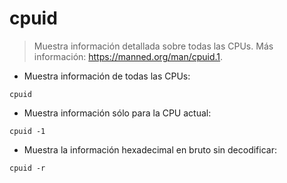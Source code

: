 # cpuid

> Muestra información detallada sobre todas las CPUs.
> Más información: <https://manned.org/man/cpuid.1>.

- Muestra información de todas las CPUs:

`cpuid`

- Muestra información sólo para la CPU actual:

`cpuid -1`

- Muestra la información hexadecimal en bruto sin decodificar:

`cpuid -r`
